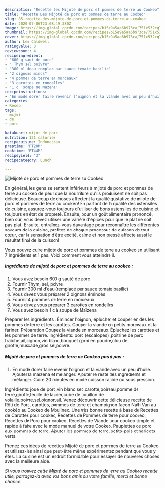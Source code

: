 ```yaml
---
description: "Recette Des Mijoté de porc et pommes de terre au Cookeo"
title: "Recette Des Mijoté de porc et pommes de terre au Cookeo"
slug: 85-recette-des-mijote-de-porc-et-pommes-de-terre-au-cookeo
date: 2020-07-06T23:08:49.380Z
image: https://img-global.cpcdn.com/recipes/b15e9a5aa6b973ca/751x532cq70/mijote-de-porc-et-pommes-de-terre-au-cookeo-photo-principale-de-la-recette.jpg
thumbnail: https://img-global.cpcdn.com/recipes/b15e9a5aa6b973ca/751x532cq70/mijote-de-porc-et-pommes-de-terre-au-cookeo-photo-principale-de-la-recette.jpg
cover: https://img-global.cpcdn.com/recipes/b15e9a5aa6b973ca/751x532cq70/mijote-de-porc-et-pommes-de-terre-au-cookeo-photo-principale-de-la-recette.jpg
author: Leo Caldwell
ratingvalue: 3
reviewcount: 4
recipeingredient:
- "600 g saut de porc"
- " Thym sel poivre"
- "300 ml deau remplac par sauce tomate basilic"
- "2 oignons mincs"
- "4 pommes de terre en morceaux"
- "3 carottes en rondelles"
- "1 c  soupe de Mazena"
recipeinstructions:
- "En mode dorer faire revenir l’oignon et la viande avec un peu d’huile. Ajouter la maïzena et mélanger. Ajouter le reste des ingrédients et mélanger. Cuire 20 minutes en mode cuisson rapide ou sous pression."
categories:
- Resep
tags:
- mijot
- de
- porc

katakunci: mijot de porc 
nutrition: 121 calories
recipecuisine: Indonesian
preptime: "PT20M"
cooktime: "PT44M"
recipeyield: "3"
recipecategory: Lunch

---
```



![Mijoté de porc et pommes de terre au Cookeo](https://img-global.cpcdn.com/recipes/b15e9a5aa6b973ca/751x532cq70/mijote-de-porc-et-pommes-de-terre-au-cookeo-photo-principale-de-la-recette.jpg)

En général, les gens se sentent inférieurs à mijoté de porc et pommes de terre au cookeo de peur que la nourriture qu'ils produisent ne soit pas délicieuse. Beaucoup de choses affectent la qualité gustative de mijoté de porc et pommes de terre au cookeo! En partant de la qualité des ustensiles de cuisine, assurez-vous toujours d'utiliser de bons ustensiles de cuisine et toujours en état de propreté. Ensuite, pour un goût alimentaire prononcé, bien sûr, vous devez utiliser une variété d'épices pour que le plat ne soit pas plat. Ensuite, entraînez-vous davantage pour reconnaître les différentes saveurs de la cuisine, profitez de chaque processus de cuisson de tout cœur, car la sensation d'être excité, calme et non pressé affecte aussi le résultat final de la cuisson!

<!--inarticleads1-->

Vous pouvez cuire mijoté de porc et pommes de terre au cookeo en utilisant 7 Ingrédients et 1 pas. Voici comment vous atteindre il.

##### Ingrédients de mijoté de porc et pommes de terre au cookeo :

1. Vous avez besoin 600 g sauté de porc
1. Fournir  Thym, sel, poivre
1. Fournir 300 ml d’eau (remplacé par sauce tomate basilic)
1. Vous devez vous préparer 2 oignons émincés
1. Fournir 4 pommes de terre en morceaux
1. Vous devez vous préparer 3 carottes en rondelles
1. Vous avez besoin 1 c à soupe de Maïzena


Préparer les ingrédients : Émincer l&#39;oignon, éplucher et couper en dès les pommes de terre et les carottes. Couper la viande en petits morceaux et la fariner. Préparation Coupez la viande en morceaux. Épluchez les carottes et les pommes de terre. Ingrédients: porc (escalopes) ,poitrine de porc fraîche,ail,oignon,vin blanc,bouquet garni en poudre,clou de girofle,muscade,gros sel,poivre. 

<!--inarticleads2-->

##### Mijoté de porc et pommes de terre au Cookeo pas à pas :

1. En mode dorer faire revenir l’oignon et la viande avec un peu d’huile. Ajouter la maïzena et mélanger. Ajouter le reste des ingrédients et mélanger. Cuire 20 minutes en mode cuisson rapide ou sous pression.


Ingrédients: joue de porc,vin blanc sec,carotte,poireau,pomme de terre,girofle,feuille de laurier,cube de bouillon de volaille,poivre,sel,oignon,ail. Venez découvrir cette délicieuse recette de Rôti de Porc, carottes, pommes de terre et champignon façon Nath Van au cookéo au Cookeo de Moulinex. Une très bonne recette à base de Recettes de Carottes pour cookeo, Recettes de Pommes de terre pour cookeo, Recettes de Porc pour cookeo, Recettes de Viande pour cookeo simple et rapide à faire avec le mode manuel de votre Cookeo. Paupiettes de porc aux pommes de terre. Ajouter les pommes de terre, petits-pois et haricots verts. 

<!--inarticleads1-->

<p>
Prenez ces idées de recettes Mijoté de porc et pommes de terre au Cookeo et utilisez-les ainsi que peut-être même expérimentez pendant que vous y êtes. La cuisine est un endroit formidable pour essayer de nouvelles choses avec la meilleure aide.
</p>

<p>
<i>Si vous trouvez cette Mijoté de porc et pommes de terre au Cookeo recette utile, partagez-la avec vos bons amis ou votre famille, merci et bonne chance.</i>
</p>
